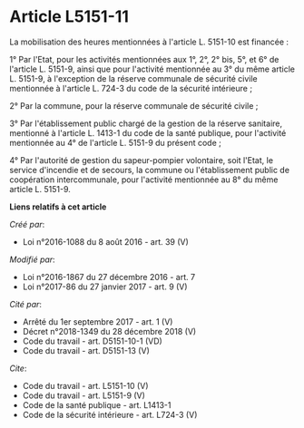 # Article L5151-11

La mobilisation des heures mentionnées à l'article L. 5151-10 est financée : 

1° Par l'Etat, pour les activités mentionnées aux 1°, 2°, 2° bis, 5°, et 6° de l'article L. 5151-9, ainsi que pour l'activité
mentionnée au 3° du même article L. 5151-9, à l'exception de la réserve communale de sécurité civile mentionnée à l'article
L. 724-3 du code de la sécurité intérieure ; 

2° Par la commune, pour la réserve communale de sécurité civile ; 

3° Par l'établissement public chargé de la gestion de la réserve sanitaire, mentionné à l'article L. 1413-1 du code de la
santé publique, pour l'activité mentionnée au 4° de l'article L. 5151-9 du présent code ; 

4° Par l'autorité de gestion du sapeur-pompier volontaire, soit l'Etat, le service d'incendie et de secours, la commune ou
l'établissement public de coopération intercommunale, pour l'activité mentionnée au 8° du même article L. 5151-9.

**Liens relatifs à cet article**

_Créé par_:

  - Loi n°2016-1088 du 8 août 2016 - art. 39 (V)

_Modifié par_:

  - Loi n°2016-1867 du 27 décembre 2016 - art. 7
  - Loi n°2017-86 du 27 janvier 2017 - art. 9 (V)

_Cité par_:

  - Arrêté du 1er septembre 2017 - art. 1 (V)
  - Décret n°2018-1349 du 28 décembre 2018 (V)
  - Code du travail - art. D5151-10-1 (VD)
  - Code du travail - art. D5151-13 (V)

_Cite_:

  - Code du travail - art. L5151-10 (V)
  - Code du travail - art. L5151-9 (V)
  - Code de la santé publique - art. L1413-1
  - Code de la sécurité intérieure - art. L724-3 (V)
